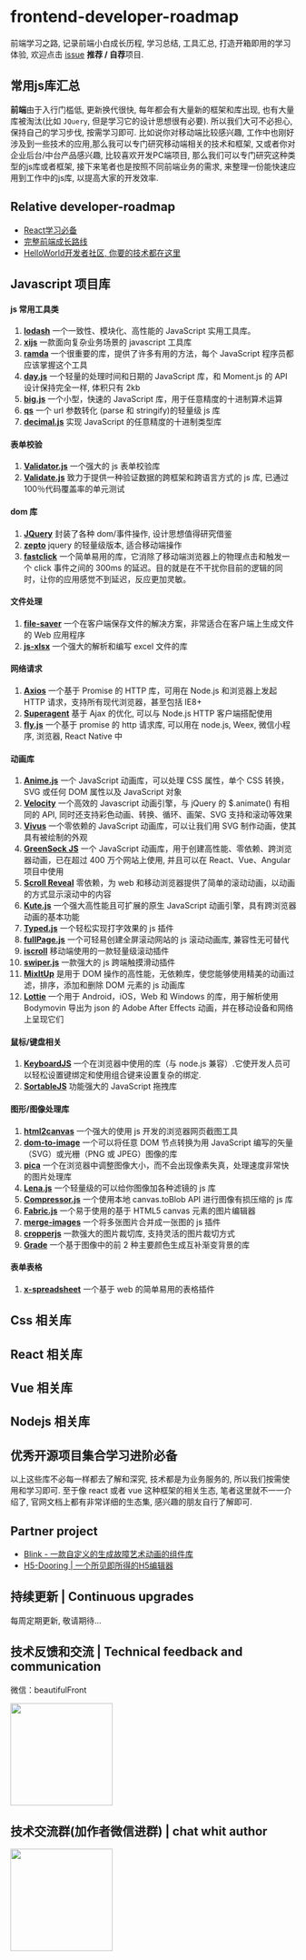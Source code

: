# frontend-developer-roadmap
前端学习之路, 记录前端小白成长历程, 学习总结, 工具汇总, 打造开箱即用的学习体验, 欢迎点击 [issue](https://github.com/MrXujiang/frontend-developer-roadmap/issues) **推荐 / 自荐**项目.

## 常用js库汇总

**前端**由于入行门槛低, 更新换代很快, 每年都会有大量新的框架和库出现, 也有大量库被淘汰(比如 `JQuery`, 但是学习它的设计思想很有必要). 所以我们大可不必担心, 保持自己的学习步伐, 按需学习即可. 比如说你对移动端比较感兴趣, 工作中也刚好涉及到一些技术的应用,那么我可以专门研究移动端相关的技术和框架, 又或者你对企业后台/中台产品感兴趣, 比较喜欢开发PC端项目, 那么我们可以专门研究这种类型的js库或者框架, 接下来笔者也是按照不同前端业务的需求, 来整理一份能快速应用到工作中的js库, 以提高大家的开发效率. 

## Relative developer-roadmap
* [React学习必备](https://github.com/MrXujiang/frontend-developer-roadmap/blob/main/React.md)
* [完整前端成长路线](http://h5.dooring.cn/blog/guides/afrontend)
* [HelloWorld开发者社区, 你要的技术都在这里](https://https://www.helloworld.net)

## Javascript 项目库

#### js 常用工具类

1. [**lodash**](https://www.lodashjs.com/) 一个一致性、模块化、高性能的 JavaScript 实用工具库。
2. [**xijs**](http://h5.dooring.cn/xijs/) 一款面向复杂业务场景的 javascript 工具库
3. [**ramda**](https://ramda.cn/docs/) 一个很重要的库，提供了许多有用的方法，每个 JavaScript 程序员都应该掌握这个工具
4. [**day.js**](https://dayjs.gitee.io/zh-CN/) 一个轻量的处理时间和日期的 JavaScript 库，和 Moment.js 的 API 设计保持完全一样, 体积只有 2kb
5. [**big.js**](https://github.com/MikeMcl/big.js/) 一个小型，快速的 JavaScript 库，用于任意精度的十进制算术运算
6. [**qs**](https://github.com/ljharb/qs) 一个 url 参数转化 (parse 和 stringify)的轻量级 js 库
7. [**decimal.js**](https://github.com/MikeMcl/decimal.js/) 实现 JavaScript 的任意精度的十进制类型库

#### 表单校验

1. [**Validator.js**](https://github.com/validatorjs/validator.js) 一个强大的 js 表单校验库
2. [**Validate.js**](https://github.com/ansman/validate.js) 致力于提供一种验证数据的跨框架和跨语言方式的 js 库, 已通过 100％代码覆盖率的单元测试

#### dom 库

1. [**JQuery**](https://jquery.com/) 封装了各种 dom/事件操作, 设计思想值得研究借鉴
2. [**zepto**](https://zeptojs.bootcss.com/) jquery 的轻量级版本, 适合移动端操作
3. [**fastclick**](https://github.com/ftlabs/fastclick) 一个简单易用的库，它消除了移动端浏览器上的物理点击和触发一个 click 事件之间的 300ms 的延迟。目的就是在不干扰你目前的逻辑的同时，让你的应用感觉不到延迟，反应更加灵敏。

#### 文件处理

1. [**file-saver**](https://www.npmjs.com/package/file-saver) 一个在客户端保存文件的解决方案，非常适合在客户端上生成文件的 Web 应用程序
2. [**js-xlsx**](https://www.npmjs.com/package/js-xlsx) 一个强大的解析和编写 excel 文件的库

#### 网络请求

1. [**Axios**](https://github.com/axios/axios) 一个基于 Promise 的 HTTP 库，可用在 Node.js 和浏览器上发起 HTTP 请求，支持所有现代浏览器，甚至包括 IE8+
2. [**Superagent**](https://github.com/visionmedia/superagent) 基于 Ajax 的优化, 可以与 Node.js HTTP 客户端搭配使用
3. [**fly.js**](https://github.com/wendux/fly) 一个基于 promise 的 http 请求库, 可以用在 node.js, Weex, 微信小程序, 浏览器, React Native 中

#### 动画库

1. [**Anime.js**](https://github.com/juliangarnier/anime) 一个 JavaScript 动画库，可以处理 CSS 属性，单个 CSS 转换，SVG 或任何 DOM 属性以及 JavaScript 对象
2. [**Velocity**](https://github.com/julianshapiro/velocity) 一个高效的 Javascript 动画引擎，与 jQuery 的 $.animate() 有相同的 API, 同时还支持彩色动画、转换、循环、画架、SVG 支持和滚动等效果
3. [**Vivus**](https://github.com/maxwellito/vivus) 一个零依赖的 JavaScript 动画库，可以让我们用 SVG 制作动画，使其具有被绘制的外观
4. [**GreenSock JS**](https://github.com/greensock/GSAP) 一个 JavaScript 动画库，用于创建高性能、零依赖、跨浏览器动画，已在超过 400 万个网站上使用, 并且可以在 React、Vue、Angular 项目中使用
5. [**Scroll Reveal**](https://github.com/jlmakes/scrollreveal) 零依赖，为 web 和移动浏览器提供了简单的滚动动画，以动画的方式显示滚动中的内容
6. [**Kute.js**](https://github.com/thednp/kute.js/) 一个强大高性能且可扩展的原生 JavaScript 动画引擎，具有跨浏览器动画的基本功能
7. [**Typed.js**](https://github.com/mattboldt/typed.js/) 一个轻松实现打字效果的 js 插件
8. [**fullPage.js**](https://github.com/alvarotrigo/fullPage.js/) 一个可轻易创建全屏滚动网站的 js 滚动动画库, 兼容性无可替代
9. [**iscroll**](https://github.com/cubiq/iscroll) 移动端使用的一款轻量级滚动插件
10. [**swiper.js**](https://www.swiper.com.cn/api/index.html) 一款强大的 js 跨端触摸滑动插件
11. [**MixItUp**](https://github.com/patrickkunka/mixitup) 是用于 DOM 操作的高性能，无依赖库，使您能够使用精美的动画过滤，排序，添加和删除 DOM 元素的 js 动画库
12. [**Lottie**](https://github.com/airbnb/lottie-web) 一个用于 Android，iOS，Web 和 Windows 的库，用于解析使用 Bodymovin 导出为 json 的 Adobe After Effects 动画，并在移动设备和网络上呈现它们

#### 鼠标/键盘相关

1. [**KeyboardJS**](https://github.com/RobertWHurst/KeyboardJS) 一个在浏览器中使用的库（与 node.js 兼容）.它使开发人员可以轻松设置键绑定和使用组合键来设置复杂的绑定.
2. [**SortableJS**](https://github.com/SortableJS/) 功能强大的 JavaScript 拖拽库

#### 图形/图像处理库

1. [**html2canvas**](https://github.com/niklasvh/html2canvas) 一个强大的使用 js 开发的浏览器网页截图工具
2. [**dom-to-image**](https://github.com/tsayen/dom-to-image) 一个可以将任意 DOM 节点转换为用 JavaScript 编写的矢量（SVG）或光栅（PNG 或 JPEG）图像的库
3. [**pica**](https://github.com/nodeca/pica) 一个在浏览器中调整图像大小，而不会出现像素失真，处理速度非常快的图片处理库
4. [**Lena.js**](https://github.com/davidsonfellipe/lena.js/) 一个轻量级的可以给你图像加各种滤镜的 js 库
5. [**Compressor.js**](https://github.com/fengyuanchen/compressorjs) 一个使用本地 canvas.toBlob API 进行图像有损压缩的 js 库
6. [**Fabric.js**](https://github.com/fabricjs) 一个易于使用的基于 HTML5 canvas 元素的图片编辑器
7. [**merge-images**](https://github.com/MarcGodard/merge-images-v2) 一个将多张图片合并成一张图的 js 插件
8. [**cropperjs**](https://github.com/fengyuanchen/cropperjs) 一款强大的图片裁切库, 支持灵活的图片裁切方式
9. [**Grade**](https://github.com/benhowdle89/grade) 一个基于图像中的前 2 种主要颜色生成互补渐变背景的库

#### 表单表格

1. [**x-spreadsheet**](https://github.com/myliang/x-spreadsheet) 一个基于 web 的简单易用的表格插件

## Css 相关库

## React 相关库

## Vue 相关库

## Nodejs 相关库

## 优秀开源项目集合<Badge>学习进阶必备</Badge>


以上这些库不必每一样都去了解和深究, 技术都是为业务服务的, 所以我们按需使用和学习即可. 至于像 react 或者 vue 这种框架的相关生态, 笔者这里就不一一介绍了, 官网文档上都有非常详细的生态集, 感兴趣的朋友自行了解即可.

## Partner project
* [Blink - 一款自定义的生成故障艺术动画的组件库](https://github.com/MrXujiang/blink)
* [H5-Dooring | 一个所见即所得的H5编辑器](https://github.com/MrXujiang/h5-Dooring)


## 持续更新 | Continuous upgrades
每周定期更新, 敬请期待...

## 技术反馈和交流 | Technical feedback and communication
微信：beautifulFront


<img src="http://cdn.dooring.cn/dr/qtqd_code.png" width="180px" />

## 技术交流群(加作者微信进群) | chat whit author
<img src="http://cdn.dooring.cn/dr/lowcode.jpeg" width="180px" />
